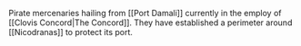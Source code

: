 Pirate mercenaries hailing from [[Port Damali]] currently in the employ of [[Clovis Concord|The Concord]]. They have established a perimeter around [[Nicodranas]] to protect its port.